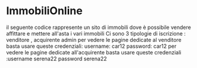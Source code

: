# ImmobiliOnline
il seguente codice rappresente un sito di immobili dove è possibile vendere affittare e mettere all'asta i vari immobili 
Ci sono 3 tipologie di iscrizione :
venditore , acquirente admin
per vedere le pagine dedicate al venditore basta usare queste credenziali: username: car12  password: car12
per vedere le pagine dedicate all'acquirente basta usare queste credenziali :username  serena22 password serena22

